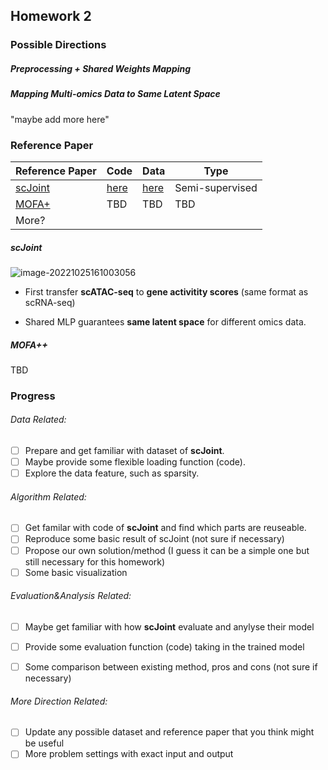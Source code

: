 ## Homework 2

### Possible Directions

##### Preprocessing + Shared Weights Mapping

##### Mapping Multi-omics Data to Same Latent Space

"maybe add more here"



### Reference Paper

| Reference Paper                                              | Code                                          | Data                                                         | Type            |
| ------------------------------------------------------------ | --------------------------------------------- | ------------------------------------------------------------ | --------------- |
| [scJoint](https://www.nature.com/articles/s41587-021-01161-6) | [here](https://github.com/SydneyBioX/scJoint) | [here](https://www.nature.com/articles/s41587-021-01161-6#data-availability) | Semi-supervised |
| [MOFA+](https://genomebiology.biomedcentral.com/articles/10.1186/s13059-020-02015-1) | TBD                                           | TBD                                                          | TBD             |
| More?                                                        |                                               |                                                              |                 |

##### scJoint

![image-20221025161003056](/Users/bingliangzhang/Desktop/compbio-2022/hm2/README.assets/image-20221025161003056.png)

* First transfer **scATAC-seq** to **gene activitity scores** (same format as scRNA-seq)

* Shared MLP guarantees **same latent space** for different omics data.

  

##### MOFA++

TBD



### Progress

###### Data Related:

- [ ] Prepare and get familiar with dataset of **scJoint**. 
- [ ]  Maybe provide some flexible loading function (code).
- [ ] Explore the data feature, such as sparsity.

###### Algorithm Related: 

- [ ] Get familar with code of **scJoint** and find which parts are reuseable.
- [ ] Reproduce some basic result of scJoint (not sure if necessary)
- [ ] Propose our own solution/method (I guess it can be a simple one but still necessary for this homework)
- [ ] Some basic visualization

###### Evaluation&Analysis Related:

- [ ] Maybe get familiar with how **scJoint** evaluate and anylyse their model
- [ ] Provide some evaluation function (code) taking in the trained model

- [ ] Some comparison between existing method, pros and cons (not sure if necessary)

###### More Direction Related: 

- [ ] Update any possible dataset and reference paper that you think might be useful
- [ ] More problem settings with exact input and output
